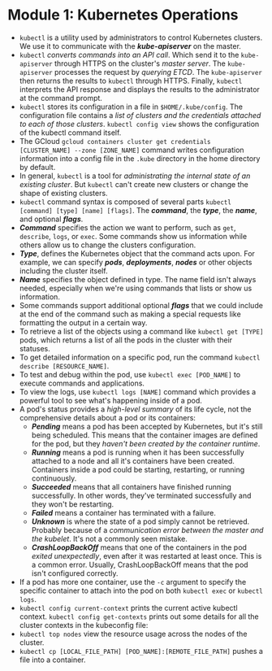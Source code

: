 # Module 1: Kubernetes Operations

- `kubectl` is a utility used by administrators to control Kubernetes clusters. We use it to communicate with the ***kube-apiserver*** on the master.
- `kubectl` *converts commands into an API call*. Which send it to the `kube-apiserver` through HTTPS on the cluster's *master server*. The `kube-apiserver` processes the request by *querying ETCD*. The `kube-apiserver` then returns the results to `kubectl` through HTTPS. Finally, `kubectl` interprets the API response and displays the results to the administrator at the command prompt.
- `kubectl` stores its configuration in a file in `$HOME/.kube/config`. The configuration file contains a *list of clusters and the credentials attached to each of those clusters*. `kubectl config view` shows the configuration of the kubectl command itself.
- The GCloud `gcloud containers cluster get credentials [CLUSTER_NAME] --zone [ZONE_NAME]` command writes configuration information into a config file in the `.kube` directory in the home directory by default.
- In general, `kubectl` is a tool for *administrating the internal state of an existing cluster*. But `kubectl` can't create new clusters or change the shape of existing clusters.
- `kubectl` command syntax is composed of several parts `kubectl [command] [type] [name] [flags]`. The ***command***, the ***type***, the ***name***, and optional ***flags***.
- ***Command*** specifies the action we want to perform, such as `get`, `describe`, `logs`, or `exec`. Some commands show us information while others allow us to change the clusters configuration.
- ***Type***, defines the Kubernetes object that the command acts upon. For example, we can specify ***pods***, ***deployments***, ***nodes*** or other objects including the cluster itself.
- ***Name*** specifies the object defined in type. The name field isn't always needed, especially when we're using commands that lists or show us information.
- Some commands support additional optional ***flags*** that we could include at the end of the command such as making a special requests like formatting the output in a certain way.
- To retrieve a list of the objects using a command like `kubectl get [TYPE]` pods, which returns a list of all the pods in the cluster with their statuses.
- To get detailed information on a specific pod, run the command `kubectl describe [RESOURCE_NAME]`.
- To test and debug within the pod, use `kubectl exec [POD_NAME]` to execute commands and applications.
- To view the logs, use `kubectl logs [NAME]` command which provides a powerful tool to see what's happening inside of a pod.
- A pod's status provides a *high-level summary* of its life cycle, not the comprehensive details about a pod or its containers:
  - ***Pending*** means a pod has been accepted by Kubernetes, but it's still being scheduled. This means that the container images are defined for the pod, but they *haven't been created by the container runtime*.
  - ***Running*** means a pod is running when it has been successfully attached to a node and all it's containers have been created. Containers inside a pod could be starting, restarting, or running continuously.
  - ***Succeeded*** means that all containers have finished running successfully. In other words, they've terminated successfully and they won't be restarting.
  - ***Failed*** means a container has terminated with a failure.
  - ***Unknown*** is where the state of a pod simply cannot be retrieved. Probably because of a *communication error between the master and the kubelet*. It's not a commonly seen mistake.
  - ***CrashLoopBackOff*** means that one of the containers in the pod *exited unexpectedly*, even after it was restarted at least once. This is a common error. Usually, CrashLoopBackOff means that the pod isn't configured correctly.
- If a pod has more one container, use the `-c` argument to specify the specific container to attach into the pod on both `kubectl exec` or `kubectl logs`.
- `kubectl config current-context` prints the current active kubectl context. `kubectl config get-contexts` prints out some details for all the cluster contexts in the kubeconfig file:
- `kubectl top nodes` view the resource usage across the nodes of the cluster.
- `kubectl cp [LOCAL_FILE_PATH] [POD_NAME]:[REMOTE_FILE_PATH]` pushes a file into a container.